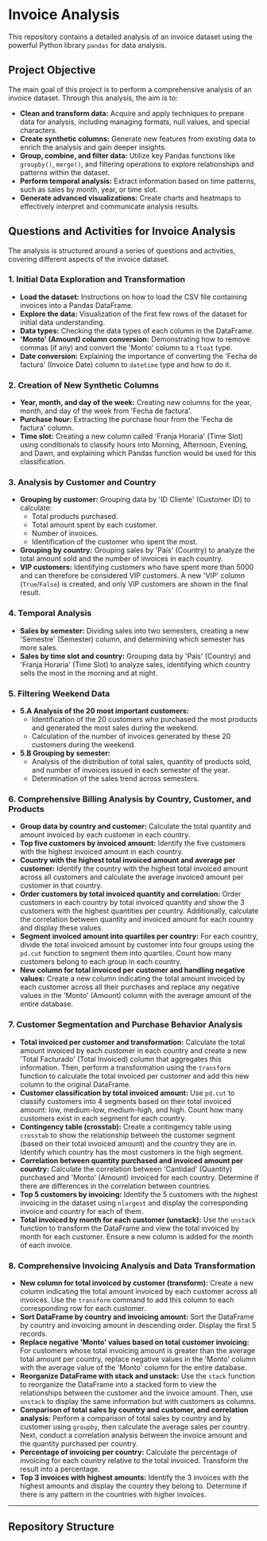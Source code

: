 # Invoice Analysis

This repository contains a detailed analysis of an invoice dataset using the powerful Python library `pandas` for data analysis.

## Project Objective

The main goal of this project is to perform a comprehensive analysis of an invoice dataset. Through this analysis, the aim is to:

* **Clean and transform data:** Acquire and apply techniques to prepare data for analysis, including managing formats, null values, and special characters.
* **Create synthetic columns:** Generate new features from existing data to enrich the analysis and gain deeper insights.
* **Group, combine, and filter data:** Utilize key Pandas functions like `groupby()`, `merge()`, and filtering operations to explore relationships and patterns within the dataset.
* **Perform temporal analysis:** Extract information based on time patterns, such as sales by month, year, or time slot.
* **Generate advanced visualizations:** Create charts and heatmaps to effectively interpret and communicate analysis results.

## Questions and Activities for Invoice Analysis

The analysis is structured around a series of questions and activities, covering different aspects of the invoice dataset.

### 1. Initial Data Exploration and Transformation

* **Load the dataset:** Instructions on how to load the CSV file containing invoices into a Pandas DataFrame.
* **Explore the data:** Visualization of the first few rows of the dataset for initial data understanding.
* **Data types:** Checking the data types of each column in the DataFrame.
* **'Monto' (Amount) column conversion:** Demonstrating how to remove commas (if any) and convert the 'Monto' column to a `float` type.
* **Date conversion:** Explaining the importance of converting the 'Fecha de factura' (Invoice Date) column to `datetime` type and how to do it.

### 2. Creation of New Synthetic Columns

* **Year, month, and day of the week:** Creating new columns for the year, month, and day of the week from 'Fecha de factura'.
* **Purchase hour:** Extracting the purchase hour from the 'Fecha de factura' column.
* **Time slot:** Creating a new column called 'Franja Horaria' (Time Slot) using conditionals to classify hours into Morning, Afternoon, Evening, and Dawn, and explaining which Pandas function would be used for this classification.

### 3. Analysis by Customer and Country

* **Grouping by customer:** Grouping data by 'ID Cliente' (Customer ID) to calculate:
    * Total products purchased.
    * Total amount spent by each customer.
    * Number of invoices.
    * Identification of the customer who spent the most.
* **Grouping by country:** Grouping sales by 'País' (Country) to analyze the total amount sold and the number of invoices in each country.
* **VIP customers:** Identifying customers who have spent more than 5000 and can therefore be considered VIP customers. A new 'VIP' column (`True`/`False`) is created, and only VIP customers are shown in the final result.

### 4. Temporal Analysis

* **Sales by semester:** Dividing sales into two semesters, creating a new 'Semestre' (Semester) column, and determining which semester has more sales.
* **Sales by time slot and country:** Grouping data by 'País' (Country) and 'Franja Horaria' (Time Slot) to analyze sales, identifying which country sells the most in the morning and at night.

### 5. Filtering Weekend Data

* **5.A Analysis of the 20 most important customers:**
    * Identification of the 20 customers who purchased the most products and generated the most sales during the weekend.
    * Calculation of the number of invoices generated by these 20 customers during the weekend.
* **5.B Grouping by semester:**
    * Analysis of the distribution of total sales, quantity of products sold, and number of invoices issued in each semester of the year.
    * Determination of the sales trend across semesters.

### 6. Comprehensive Billing Analysis by Country, Customer, and Products

* **Group data by country and customer:** Calculate the total quantity and amount invoiced by each customer in each country.
* **Top five customers by invoiced amount:** Identify the five customers with the highest invoiced amount in each country.
* **Country with the highest total invoiced amount and average per customer:** Identify the country with the highest total invoiced amount across all customers and calculate the average invoiced amount per customer in that country.
* **Order customers by total invoiced quantity and correlation:** Order customers in each country by total invoiced quantity and show the 3 customers with the highest quantities per country. Additionally, calculate the correlation between quantity and invoiced amount for each country and display these values.
* **Segment invoiced amount into quartiles per country:** For each country, divide the total invoiced amount by customer into four groups using the `pd.cut` function to segment them into quartiles. Count how many customers belong to each group in each country.
* **New column for total invoiced per customer and handling negative values:** Create a new column indicating the total amount invoiced by each customer across all their purchases and replace any negative values in the 'Monto' (Amount) column with the average amount of the entire database.

### 7. Customer Segmentation and Purchase Behavior Analysis

* **Total invoiced per customer and transformation:** Calculate the total amount invoiced by each customer in each country and create a new 'Total Facturado' (Total Invoiced) column that aggregates this information. Then, perform a transformation using the `transform` function to calculate the total invoiced per customer and add this new column to the original DataFrame.
* **Customer classification by total invoiced amount:** Use `pd.cut` to classify customers into 4 segments based on their total invoiced amount: low, medium-low, medium-high, and high. Count how many customers exist in each segment for each country.
* **Contingency table (crosstab):** Create a contingency table using `crosstab` to show the relationship between the customer segment (based on their total invoiced amount) and the country they are in. Identify which country has the most customers in the high segment.
* **Correlation between quantity purchased and invoiced amount per country:** Calculate the correlation between 'Cantidad' (Quantity) purchased and 'Monto' (Amount) invoiced for each country. Determine if there are differences in the correlation between countries.
* **Top 5 customers by invoicing:** Identify the 5 customers with the highest invoicing in the dataset using `nlargest` and display the corresponding invoice and country for each of them.
* **Total invoiced by month for each customer (unstack):** Use the `unstack` function to transform the DataFrame and view the total invoiced by month for each customer. Ensure a new column is added for the month of each invoice.

### 8. Comprehensive Invoicing Analysis and Data Transformation

* **New column for total invoiced by customer (transform):** Create a new column indicating the total amount invoiced by each customer across all invoices. Use the `transform` command to add this column to each corresponding row for each customer.
* **Sort DataFrame by country and invoicing amount:** Sort the DataFrame by country and invoicing amount in descending order. Display the first 5 records.
* **Replace negative 'Monto' values based on total customer invoicing:** For customers whose total invoicing amount is greater than the average total amount per country, replace negative values in the 'Monto' column with the average value of the 'Monto' column for the entire database.
* **Reorganize DataFrame with stack and unstack:** Use the `stack` function to reorganize the DataFrame into a stacked form to view the relationships between the customer and the invoice amount. Then, use `unstack` to display the same information but with customers as columns.
* **Comparison of total sales by country and customer, and correlation analysis:** Perform a comparison of total sales by country and by customer using `groupby`, then calculate the average sales per country. Next, conduct a correlation analysis between the invoice amount and the quantity purchased per country.
* **Percentage of invoicing per country:** Calculate the percentage of invoicing for each country relative to the total invoiced. Transform the result into a percentage.
* **Top 3 invoices with highest amounts:** Identify the 3 invoices with the highest amounts and display the country they belong to. Determine if there is any pattern in the countries with higher invoices.

---

## Repository Structure
